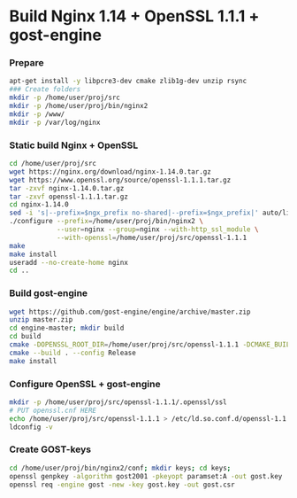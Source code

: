 # Build Nginx 1.14 + OpenSSL 1.1.1 + gost-engine


### Prepare

```sh
apt-get install -y libpcre3-dev cmake zlib1g-dev unzip rsync
### Create folders
mkdir -p /home/user/proj/src
mkdir -p /home/user/proj/bin/nginx2
mkdir -p /www/
mkdir -p /var/log/nginx
```

### Static build Nginx + OpenSSL
```sh
cd /home/user/proj/src
wget https://nginx.org/download/nginx-1.14.0.tar.gz
wget https://www.openssl.org/source/openssl-1.1.1.tar.gz
tar -zxvf nginx-1.14.0.tar.gz
tar -zxvf openssl-1.1.1.tar.gz
cd nginx-1.14.0
sed -i 's|--prefix=$ngx_prefix no-shared|--prefix=$ngx_prefix|' auto/lib/openssl/make
./configure --prefix=/home/user/proj/bin/nginx2 \
            --user=nginx --group=nginx --with-http_ssl_module \
            --with-openssl=/home/user/proj/src/openssl-1.1.1
make
make install
useradd --no-create-home nginx
cd ..
```

### Build gost-engine
```sh
wget https://github.com/gost-engine/engine/archive/master.zip
unzip master.zip
cd engine-master; mkdir build
cd build
cmake -DOPENSSL_ROOT_DIR=/home/user/proj/src/openssl-1.1.1 -DCMAKE_BUILD_TYPE=Release ..
cmake --build . --config Release
make install
```

### Configure OpenSSL + gost-engine
```sh
mkdir -p /home/user/proj/src/openssl-1.1.1/.openssl/ssl
# PUT openssl.cnf HERE
echo /home/user/proj/src/openssl-1.1.1 > /etc/ld.so.conf.d/openssl-1.1.1.conf
ldconfig -v
```


### Create GOST-keys
```sh
cd /home/user/proj/bin/nginx2/conf; mkdir keys; cd keys;
openssl genpkey -algorithm gost2001 -pkeyopt paramset:A -out gost.key
openssl req -engine gost -new -key gost.key -out gost.csr
```


